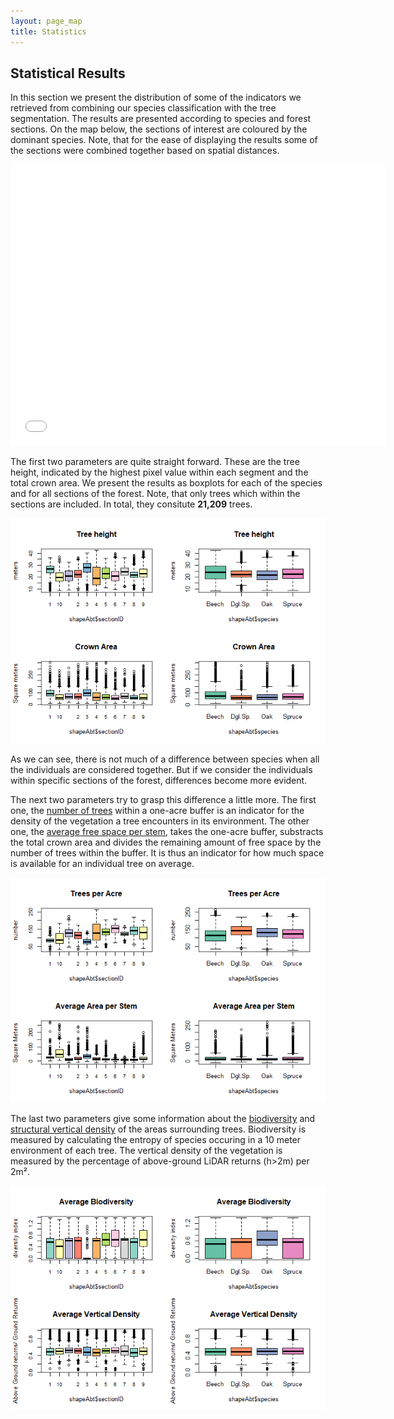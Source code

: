 ```yaml
---
layout: page_map
title: Statistics
---
```


Statistical Results
-------------------------------------------------------------

In this section we present the distribution of some of the indicators we
retrieved from combining our species classification with the tree
segmentation. The results are presented according to species and forest
sections. On the map below, the sections of interest are coloured by the
dominant species. Note, that for the ease of displaying the results some
of the sections were combined together based on spatial distances.

<div class="map-container">
    <iframe class="map-iframe" src="../assets/maps/mapobjects/statmap.html" width="600" height="450" frameborder="0"
    ></iframe>
</div>

The first two parameters are quite straight forward. These are the tree
height, indicated by the highest pixel value within each segment and the
total crown area. We present the results as boxplots for each of the
species and for all sections of the forest. Note, that only trees which
within the sections are included. In total, they consitute **21,209**
trees.

![](stat_files/figure-markdown_strict/height_area-1.png)

As we can see, there is not much of a difference between species when
all the individuals are considered together. But if we consider the
individuals within specific sections of the forest, differences become
more evident.

The next two parameters try to grasp this difference a little more. The
first one, the [number of
trees](https://github.com/GeoMOER-Students-Space/mpg-envinfosys-teams-2018-rs_18_axmideda/blob/master/src/011_structure_values.R#L122)
within a one-acre buffer is an indicator for the density of the
vegetation a tree encounters in its environment. The other one, the
[average free space per
stem](https://github.com/GeoMOER-Students-Space/mpg-envinfosys-teams-2018-rs_18_axmideda/blob/master/src/011_structure_values.R#L139),
takes the one-acre buffer, substracts the total crown area and divides
the remaining amount of free space by the number of trees within the
buffer. It is thus an indicator for how much space is available for an
individual tree on average.

![](stat_files/figure-markdown_strict/ntree_freeS-1.png)

The last two parameters give some information about the
[biodiversity](https://github.com/GeoMOER-Students-Space/mpg-envinfosys-teams-2018-rs_18_axmideda/blob/master/src/011_structure_values.R#L173)
and [structural vertical
density](https://github.com/GeoMOER-Students-Space/mpg-envinfosys-teams-2018-rs_18_axmideda/blob/master/src/011_structure_values.R#L97)
of the areas surrounding trees. Biodiversity is measured by calculating
the entropy of species occuring in a 10 meter environment of each tree.
The vertical density of the vegetation is measured by the percentage of
above-ground LiDAR returns (h&gt;2m) per 2m².

![](stat_files/figure-markdown_strict/bidoiv_dens-1.png)
